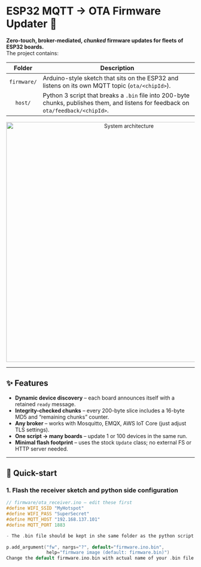 # ESP32 MQTT → OTA Firmware Updater 🔄

**Zero-touch, broker-mediated, **_chunked_** firmware updates for fleets of ESP32 boards.**  
The project contains:

| Folder | Description |
| :----: | ----------- |
| `firmware/` | Arduino-style sketch that sits on the ESP32 and listens on its own MQTT topic (`ota/<chipId>`). |
| `host/`     | Python 3 script that breaks a `.bin` file into 200-byte chunks, publishes them, and listens for feedback on `ota/feedback/<chipId>`. |

<div align="center">
  <img src="docs/diagram.png" width="640" alt="System architecture">
</div>

---

## ✨ Features

* **Dynamic device discovery** – each board announces itself with a retained `ready` message.  
* **Integrity-checked chunks** – every 200-byte slice includes a 16-byte MD5 and “remaining chunks” counter.  
* **Any broker** – works with Mosquitto, EMQX, AWS IoT Core (just adjust TLS settings).  
* **One script → many boards** – update 1 or 100 devices in the same run.  
* **Minimal flash footprint** – uses the stock `Update` class; no external FS or HTTP server needed.  

---

## 🔧 Quick-start

### 1. Flash the receiver sketch and python side configuration

```cpp
// firmware/ota_receiver.ino – edit these first
#define WIFI_SSID "MyHotspot"
#define WIFI_PASS "SuperSecret"
#define MQTT_HOST "192.168.137.101"
#define MQTT_PORT 1883

- The .bin file should be kept in she same folder as the python script
 
p.add_argument("fw", nargs="?", default="firmware.ino.bin",
               help="firmware image (default: firmware.bin)")
Change the default firmware.ino.bin with actual name of your .bin file
